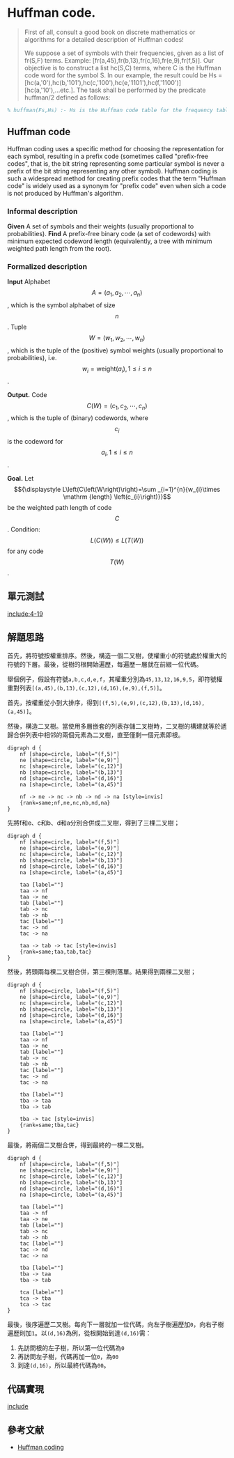 # Huffman code.

>First of all, consult a good book on discrete mathematics or algorithms for a detailed description of Huffman codes!
>
>We suppose a set of symbols with their frequencies, given as a list of fr(S,F) terms. Example: [fr(a,45),fr(b,13),fr(c,16),fr(e,9),fr(f,5)]. Our objective is to construct a list hc(S,C) terms, where C is the Huffman code word for the symbol S. In our example, the result could be Hs = [hc(a,'0'),hc(b,'101'),hc(c,'100'),hc(e,'1101'),hc(f,'1100')][hc(a,'10'),...etc.]. The task shall be performed by the predicate huffman/2 defined as follows:

```prolog
% huffman(Fs,Hs) :- Hs is the Huffman code table for the frequency table Fs
```

## Huffman code

Huffman coding uses a specific method for choosing the representation for each symbol, resulting in a prefix code (sometimes called "prefix-free codes", that is, the bit string representing some particular symbol is never a prefix of the bit string representing any other symbol). Huffman coding is such a widespread method for creating prefix codes that the term "Huffman code" is widely used as a synonym for "prefix code" even when sich a code is not produced by Huffman's algorithm.

### Informal description

**Given**
  A set of symbols and their weights (usually proportional to probabilities).
**Find**
  A prefix-free binary code (a set of codewords) with minimum expected codeword length (equivalently, a tree with minimum weighted path length from the root).

### Formalized description

**Input**
Alphabet $${\displaystyle A=(a_{1},a_{2},\cdots ,a_{n})}$$, which is the symbol alphabet of size $${\displaystyle n}$$. 
Tuple $${\displaystyle W=(w_{1},w_{2},\cdots ,w_{n})}$$, which is the tuple of the (positive) symbol weights (usually proportional to probabilities), i.e. $$w_{i}=\mathrm {weight} \left(a_{i}\right),1\leq i\leq n$$. 

**Output.**
Code $${\displaystyle C\left(W\right)=(c_{1},c_{2},\cdots ,c_{n})}$$, which is the tuple of (binary) codewords, where $$c_{i}$$ is the codeword for $$ a_{i},1\leq i\leq n$$.

**Goal.**
Let $${\displaystyle L\left(C\left(W\right)\right)=\sum _{i=1}^{n}{w_{i}\times \mathrm {length} \left(c_{i}\right)}}$$ be the weighted path length of code $$C$$. Condition: $${\displaystyle L\left(C\left(W\right)\right)\leq L\left(T\left(W\right)\right)}$$ for any code $${\displaystyle T\left(W\right)}$$.

## 單元測試

[include:4-19](../../../tests/logic_codes/p305_test.py)

## 解題思路

首先，將符號按權重排序。然後，構造一個二叉樹，使權重小的符號處於權重大的符號的下層。最後，從樹的根開始遍歷，每遍歷一層就在前綴一位代碼。

舉個例子，假設有符號`a,b,c,d,e,f`，其權重分別為`45,13,12,16,9,5`，即符號權重對列表`[(a,45),(b,13),(c,12),(d,16),(e,9),(f,5)]`。

首先，按權重從小到大排序，得到`[(f,5),(e,9),(c,12),(b,13),(d,16),(a,45)]`。

然後，構造二叉樹。當使用多層嵌套的列表存儲二叉樹時，二叉樹的構建就等於遞歸合併列表中相邻的兩個元素為二叉樹，直至僅剩一個元素即根。

```puml
digraph d {
    nf [shape=circle, label="(f,5)"]
    ne [shape=circle, label="(e,9)"]
    nc [shape=circle, label="(c,12)"]
    nb [shape=circle, label="(b,13)"]
    nd [shape=circle, label="(d,16)"]
    na [shape=circle, label="(a,45)"]

    nf -> ne -> nc -> nb -> nd -> na [style=invis]
    {rank=same;nf,ne,nc,nb,nd,na}
}
```

先將f和e、c和b、d和a分別合併成二叉樹，得到了三棵二叉樹；

```puml
digraph d {
    nf [shape=circle, label="(f,5)"]
    ne [shape=circle, label="(e,9)"]
    nc [shape=circle, label="(c,12)"]
    nb [shape=circle, label="(b,13)"]
    nd [shape=circle, label="(d,16)"]
    na [shape=circle, label="(a,45)"]

    taa [label=""]
    taa -> nf
    taa -> ne
    tab [label=""]
    tab -> nc
    tab -> nb
    tac [label=""]
    tac -> nd
    tac -> na

    taa -> tab -> tac [style=invis]
    {rank=same;taa,tab,tac}
}
```

然後，將頭兩毎棵二叉樹合併，第三棵則落單。結果得到兩棵二叉樹；

```puml
digraph d {
    nf [shape=circle, label="(f,5)"]
    ne [shape=circle, label="(e,9)"]
    nc [shape=circle, label="(c,12)"]
    nb [shape=circle, label="(b,13)"]
    nd [shape=circle, label="(d,16)"]
    na [shape=circle, label="(a,45)"]

    taa [label=""]
    taa -> nf
    taa -> ne
    tab [label=""]
    tab -> nc
    tab -> nb
    tac [label=""]
    tac -> nd
    tac -> na

    tba [label=""]
    tba -> taa
    tba -> tab

    tba -> tac [style=invis]
    {rank=same;tba,tac}
}
```

最後，將兩個二叉樹合併，得到最終的一棵二叉樹。

```puml
digraph d {
    nf [shape=circle, label="(f,5)"]
    ne [shape=circle, label="(e,9)"]
    nc [shape=circle, label="(c,12)"]
    nb [shape=circle, label="(b,13)"]
    nd [shape=circle, label="(d,16)"]
    na [shape=circle, label="(a,45)"]

    taa [label=""]
    taa -> nf
    taa -> ne
    tab [label=""]
    tab -> nc
    tab -> nb
    tac [label=""]
    tac -> nd
    tac -> na

    tba [label=""]
    tba -> taa
    tba -> tab

    tca [label=""]
    tca -> tba
    tca -> tac
}
```

最後，後序遍歷二叉樹。每向下一層就加一位代碼，向左子樹遍歷加`0`，向右子樹遍歷則加`1`。以`(d,16)`為例，從根開始到達`(d,16)`需：

1. 先訪問根的左子樹，所以第一位代碼為`0`
2. 再訪問左子樹，代碼再加一位`0`，為`00`
3. 到達`(d,16)`，所以最終代碼為`00`。

## 代碼實現

[include](../../../python99/logic_codes/p305.py)

## 參考文献

* [Huffman coding](https://en.wikipedia.org/wiki/Huffman_coding)